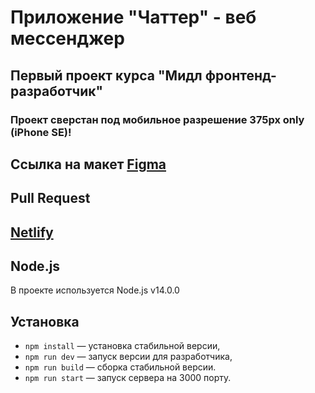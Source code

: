 # Приложение "Чаттер" - веб мессенджер
## Первый проект курса "Мидл фронтенд-разработчик"
### Проект сверстан под мобильное разрешение 375px only (iPhone SE)!

## Ссылка на макет <a href="https://www.figma.com/file/VGIkUnox9EUSnbzjXiUh3b/%D0%9F%D1%80%D0%B0%D0%BA%D1%82%D0%B8%D0%BA%D1%83%D0%BC%2F%D0%A7%D0%B0%D1%82?node-id=0%3A1">Figma</a>

## Pull Request

## <a href="https://jovial-ramanujan-625b84.netlify.app">Netlify</a>


## Node.js

В проекте используется Node.js v14.0.0

## Установка

- `npm install` — установка стабильной версии,
- `npm run dev` — запуск версии для разработчика,
- `npm run build` — сборка стабильной версии.
- `npm run start` — запуск сервера на 3000 порту.

